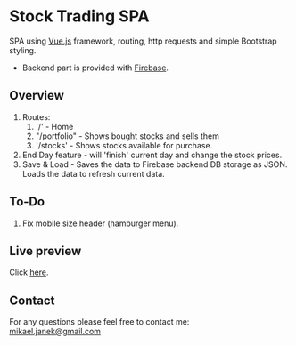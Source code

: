 # Stock Trading SPA
SPA using [Vue.js](www.vuejs.org) framework, routing, http requests and simple Bootstrap styling.
- Backend part is provided with [Firebase](https://firebase.google.com/).

## Overview 
1. Routes:
    1. '/' - Home
    2. "/portfolio" - Shows bought stocks and sells them
    3. '/stocks' - Shows stocks available for purchase.
2. End Day feature - will 'finish' current day and change the stock prices.
3. Save & Load - Saves the data to Firebase backend DB storage as JSON. Loads the data to refresh current data.

## To-Do
1. Fix mobile size header (hamburger menu).

## Live preview
Click [here](http://stock-app-vuejs.s3-website.eu-central-1.amazonaws.com/stocks).
## Contact
For any questions please feel free to contact me:<br/>
<a href="mailto:mikael.janek@gmail.com">mikael.janek@gmail.com</a>
